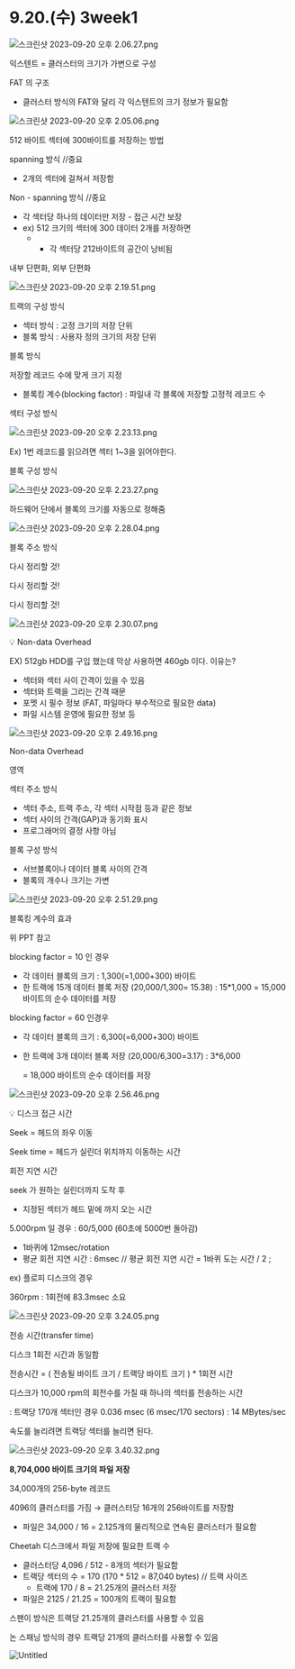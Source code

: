 # 9.20.(수) 3week1

![스크린샷 2023-09-20 오후 2.06.27.png](9%2020%20(%E1%84%89%E1%85%AE)%203week1%20c1bdd9918ea546ca9d1b301ea0a84d99/%25E1%2584%2589%25E1%2585%25B3%25E1%2584%258F%25E1%2585%25B3%25E1%2584%2585%25E1%2585%25B5%25E1%2586%25AB%25E1%2584%2589%25E1%2585%25A3%25E1%2586%25BA_2023-09-20_%25E1%2584%258B%25E1%2585%25A9%25E1%2584%2592%25E1%2585%25AE_2.06.27.png)

익스텐트 = 클러스터의 크기가 가변으로 구성

FAT 의 구조

- 클러스터 방식의 FAT와 달리 각 익스텐트의 크기 정보가 필요함

![스크린샷 2023-09-20 오후 2.05.06.png](9%2020%20(%E1%84%89%E1%85%AE)%203week1%20c1bdd9918ea546ca9d1b301ea0a84d99/%25E1%2584%2589%25E1%2585%25B3%25E1%2584%258F%25E1%2585%25B3%25E1%2584%2585%25E1%2585%25B5%25E1%2586%25AB%25E1%2584%2589%25E1%2585%25A3%25E1%2586%25BA_2023-09-20_%25E1%2584%258B%25E1%2585%25A9%25E1%2584%2592%25E1%2585%25AE_2.05.06.png)

512 바이트 섹터에 300바이트를 저장하는 방법

spanning 방식  //중요

- 2개의 섹터에 걸쳐서 저장함

Non - spanning 방식   //중요

- 각 섹터당 하나의 데이터만 저장 - 접근 시간 보장
- ex) 512 크기의 섹터에 300 데이터 2개를 저장하면
    - - 각 섹터당 212바이트의 공간이 낭비됨

내부 단편화, 외부 단편화

![스크린샷 2023-09-20 오후 2.19.51.png](9%2020%20(%E1%84%89%E1%85%AE)%203week1%20c1bdd9918ea546ca9d1b301ea0a84d99/%25E1%2584%2589%25E1%2585%25B3%25E1%2584%258F%25E1%2585%25B3%25E1%2584%2585%25E1%2585%25B5%25E1%2586%25AB%25E1%2584%2589%25E1%2585%25A3%25E1%2586%25BA_2023-09-20_%25E1%2584%258B%25E1%2585%25A9%25E1%2584%2592%25E1%2585%25AE_2.19.51.png)

트랙의 구성 방식

- 섹터 방식 : 고정 크기의 저장 단위
- 블록 방식 : 사용자 정의 크기의 저장 단위

블록 방식

저장할 레코드 수에 맞게 크기 지정

- 블록킹 계수(blocking factor) : 파일내 각 블록에 저장할 고정적 레코드 수

섹터 구성 방식

![스크린샷 2023-09-20 오후 2.23.13.png](9%2020%20(%E1%84%89%E1%85%AE)%203week1%20c1bdd9918ea546ca9d1b301ea0a84d99/%25E1%2584%2589%25E1%2585%25B3%25E1%2584%258F%25E1%2585%25B3%25E1%2584%2585%25E1%2585%25B5%25E1%2586%25AB%25E1%2584%2589%25E1%2585%25A3%25E1%2586%25BA_2023-09-20_%25E1%2584%258B%25E1%2585%25A9%25E1%2584%2592%25E1%2585%25AE_2.23.13.png)

Ex) 1번 레코드를 읽으려면 섹터 1~3을 읽어야한다.

블록 구성 방식

![스크린샷 2023-09-20 오후 2.23.27.png](9%2020%20(%E1%84%89%E1%85%AE)%203week1%20c1bdd9918ea546ca9d1b301ea0a84d99/%25E1%2584%2589%25E1%2585%25B3%25E1%2584%258F%25E1%2585%25B3%25E1%2584%2585%25E1%2585%25B5%25E1%2586%25AB%25E1%2584%2589%25E1%2585%25A3%25E1%2586%25BA_2023-09-20_%25E1%2584%258B%25E1%2585%25A9%25E1%2584%2592%25E1%2585%25AE_2.23.27.png)

하드웨어 단에서 블록의 크기를 자동으로 정해줌

![스크린샷 2023-09-20 오후 2.28.04.png](9%2020%20(%E1%84%89%E1%85%AE)%203week1%20c1bdd9918ea546ca9d1b301ea0a84d99/%25E1%2584%2589%25E1%2585%25B3%25E1%2584%258F%25E1%2585%25B3%25E1%2584%2585%25E1%2585%25B5%25E1%2586%25AB%25E1%2584%2589%25E1%2585%25A3%25E1%2586%25BA_2023-09-20_%25E1%2584%258B%25E1%2585%25A9%25E1%2584%2592%25E1%2585%25AE_2.28.04.png)

블록 주소 방식

다시 정리할 것!

다시 정리할 것!

다시 정리할 것!

![스크린샷 2023-09-20 오후 2.30.07.png](9%2020%20(%E1%84%89%E1%85%AE)%203week1%20c1bdd9918ea546ca9d1b301ea0a84d99/%25E1%2584%2589%25E1%2585%25B3%25E1%2584%258F%25E1%2585%25B3%25E1%2584%2585%25E1%2585%25B5%25E1%2586%25AB%25E1%2584%2589%25E1%2585%25A3%25E1%2586%25BA_2023-09-20_%25E1%2584%258B%25E1%2585%25A9%25E1%2584%2592%25E1%2585%25AE_2.30.07.png)

<aside>
💡 Non-data Overhead

</aside>

EX) 512gb HDD를 구입 했는데 막상 사용하면 460gb 이다. 이유는?

- 섹터와 섹터 사이 간격이 있을 수 있음
- 섹터와 트랙을 그리는 간격 때문
- 포멧 시 필수 정보 (FAT, 파일마다 부수적으로 필요한 data)
- 파일 시스템 운영에 필요한 정보 등

![스크린샷 2023-09-20 오후 2.49.16.png](9%2020%20(%E1%84%89%E1%85%AE)%203week1%20c1bdd9918ea546ca9d1b301ea0a84d99/%25E1%2584%2589%25E1%2585%25B3%25E1%2584%258F%25E1%2585%25B3%25E1%2584%2585%25E1%2585%25B5%25E1%2586%25AB%25E1%2584%2589%25E1%2585%25A3%25E1%2586%25BA_2023-09-20_%25E1%2584%258B%25E1%2585%25A9%25E1%2584%2592%25E1%2585%25AE_2.49.16.png)

Non-data Overhead

영역

섹터 주소 방식

- 섹터 주소, 트랙 주소, 각 섹터 시작점 등과 같은 정보
- 섹터 사이의 간격(GAP)과 동기화 표시
- 프로그래머의 결정 사항 아님

블록 구성 방식

- 서브블록이나 데이터 블록 사이의 간격
- 블록의 개수나 크기는 가변

![스크린샷 2023-09-20 오후 2.51.29.png](9%2020%20(%E1%84%89%E1%85%AE)%203week1%20c1bdd9918ea546ca9d1b301ea0a84d99/%25E1%2584%2589%25E1%2585%25B3%25E1%2584%258F%25E1%2585%25B3%25E1%2584%2585%25E1%2585%25B5%25E1%2586%25AB%25E1%2584%2589%25E1%2585%25A3%25E1%2586%25BA_2023-09-20_%25E1%2584%258B%25E1%2585%25A9%25E1%2584%2592%25E1%2585%25AE_2.51.29.png)

블록킹 계수의 효과

위 PPT 참고

blocking factor = 10 인 경우

- 각 데이터 블록의 크기 : 1,300(=1,000+300) 바이트
- 한 트랙에 15개 데이터 블록 저장 (20,000/1,300= 15.38) : 15*1,000
= 15,000 바이트의 순수 데이터를 저장

blocking factor = 60 인경우

- 각 데이터 블록의 크기 : 6,300(=6,000+300) 바이트
- 한 트랙에 3개 데이터 블록 저장 (20,000/6,300=3.17) : 3*6,000
    
     =  18,000 바이트의 순수 데이터를 저장
    

![스크린샷 2023-09-20 오후 2.56.46.png](9%2020%20(%E1%84%89%E1%85%AE)%203week1%20c1bdd9918ea546ca9d1b301ea0a84d99/%25E1%2584%2589%25E1%2585%25B3%25E1%2584%258F%25E1%2585%25B3%25E1%2584%2585%25E1%2585%25B5%25E1%2586%25AB%25E1%2584%2589%25E1%2585%25A3%25E1%2586%25BA_2023-09-20_%25E1%2584%258B%25E1%2585%25A9%25E1%2584%2592%25E1%2585%25AE_2.56.46.png)

<aside>
💡 디스크 접근 시간

</aside>

Seek = 헤드의 좌우 이동

Seek time = 헤드가 실린더 위치까지 이동하는 시간

회전 지연 시간

seek 가 원하는 실린더까지 도착 후 

- 지정된 섹터가 헤드 밑에 까지 오는 시간

5.000rpm  일 경우  :   60/5,000  (60초에 5000번 돌아감)

- 1바퀴에 12msec/rotation
- 평균 회전 지연 시간 : 6msec      // 평균 회전 지연 시간 = 1바퀴 도는 시간 / 2 ;

ex) 플로피 디스크의 경우

360rpm : 1회전에 83.3msec 소요

![스크린샷 2023-09-20 오후 3.24.05.png](9%2020%20(%E1%84%89%E1%85%AE)%203week1%20c1bdd9918ea546ca9d1b301ea0a84d99/%25E1%2584%2589%25E1%2585%25B3%25E1%2584%258F%25E1%2585%25B3%25E1%2584%2585%25E1%2585%25B5%25E1%2586%25AB%25E1%2584%2589%25E1%2585%25A3%25E1%2586%25BA_2023-09-20_%25E1%2584%258B%25E1%2585%25A9%25E1%2584%2592%25E1%2585%25AE_3.24.05.png)

전송 시간(transfer time)

디스크 1회전 시간과 동일함

전송시간 = ( 전송될 바이트 크기 / 트랙당 바이트 크기 ) * 1회전 시간

디스크가 10,000 rpm의 회전수를 가질 때 하나의 섹터를 전송하는 시간 

: 트랙당 170개 섹터인 경우 0.036 msec (6 msec/170 sectors) : 14 MBytes/sec

속도를 늘리려면 트랙당 섹터를 늘리면 된다.

![스크린샷 2023-09-20 오후 3.40.32.png](9%2020%20(%E1%84%89%E1%85%AE)%203week1%20c1bdd9918ea546ca9d1b301ea0a84d99/%25E1%2584%2589%25E1%2585%25B3%25E1%2584%258F%25E1%2585%25B3%25E1%2584%2585%25E1%2585%25B5%25E1%2586%25AB%25E1%2584%2589%25E1%2585%25A3%25E1%2586%25BA_2023-09-20_%25E1%2584%258B%25E1%2585%25A9%25E1%2584%2592%25E1%2585%25AE_3.40.32.png)

**8,704,000 바이트 크기의
파일 저장**

34,000개의 256-byte 레코드

4096의 클러스터를 가짐 →  클러스터당 16개의 256바이트를 저장함

- 파일은 34,000 / 16 = 2.125개의 물리적으로 연속된 클러스터가 필요함

Cheetah 디스크에서 파일 저장에 필요한 트랙 수

- 클러스터당 4,096 / 512 - 8개의 섹터가 필요함
- 트랙당 섹터의 수 = 170 (170 * 512 = 87,040 bytes) // 트랙 사이즈
    - 트랙에 170 / 8 = 21.25개의 클러스터 저장
- 파일은 2125 / 21.25         =      100개의 트랙이 필요함

스팬이 방식은  트랙당 21.25개의 클러스터를 사용할 수 있음

논 스패닝 방식의 경우 트랙당 21개의 클러스터를 사용할 수 있음

![Untitled](9%2020%20(%E1%84%89%E1%85%AE)%203week1%20c1bdd9918ea546ca9d1b301ea0a84d99/Untitled.jpeg)